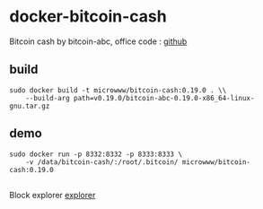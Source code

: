 # docker-bitcoin-cash

Bitcoin cash by bitcoin-abc, office code : [github](https://github.com/Bitcoin-ABC/bitcoin-abc)

## build

```
sudo docker build -t microwww/bitcoin-cash:0.19.0 . \\
    --build-arg path=v0.19.0/bitcoin-abc-0.19.0-x86_64-linux-gnu.tar.gz
```

## demo

```
sudo docker run -p 8332:8332 -p 8333:8333 \
    -v /data/bitcoin-cash/:/root/.bitcoin/ microwww/bitcoin-cash:0.19.0
```

##

Block explorer [explorer](https://gastracker.io)
